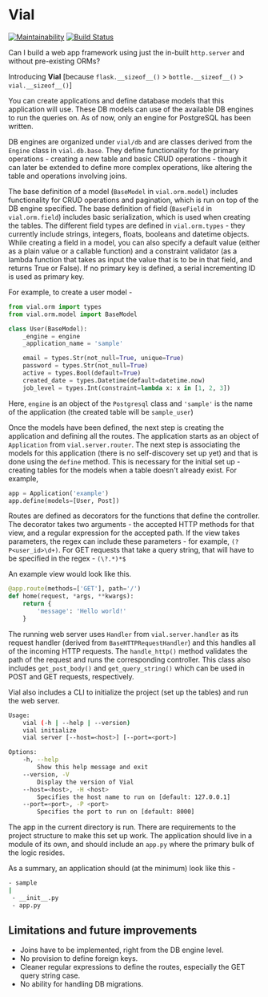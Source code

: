# Vial

[![Maintainability](https://api.codeclimate.com/v1/badges/4761b904f747f3a500f4/maintainability)](https://codeclimate.com/github/AlexMathew/vial/maintainability)
[![Build Status](https://travis-ci.com/AlexMathew/vial.svg?branch=master)](https://travis-ci.com/AlexMathew/vial)

Can I build a web app framework using just the in-built `http.server` and without pre-existing ORMs?

Introducing **Vial** [because `flask.__sizeof__()` > `bottle.__sizeof__()` > `vial.__sizeof__()`]

You can create applications and define database models that this application will use. These DB models can use of the available DB engines to run the queries on. As of now, only an engine for PostgreSQL has been written.

DB engines are organized under `vial/db` and are classes derived from the `Engine` class in `vial.db.base`. They define functionality for the primary operations - creating a new table and basic CRUD operations - though it can later be extended to define more complex operations, like altering the table and operations involving joins.

The base definition of a model (`BaseModel` in `vial.orm.model`) includes functionality for CRUD operations and pagination, which is run on top of the DB engine specified. The base definition of field (`BaseField` in `vial.orm.field`) includes basic serialization, which is used when creating the tables. The different field types are defined in `vial.orm.types` - they currently include strings, integers, floats, booleans and datetime objects. While creating a field in a model, you can also specify a default value (either as a plain value or a callable function) and a constraint validator (as a lambda function that takes as input the value that is to be in that field, and returns True or False). If no primary key is defined, a serial incrementing ID is used as primary key.

For example, to create a user model -

```python
from vial.orm import types
from vial.orm.model import BaseModel

class User(BaseModel):
    _engine = engine
    _application_name = 'sample'

    email = types.Str(not_null=True, unique=True)
    password = types.Str(not_null=True)
    active = types.Bool(default=True)
    created_date = types.Datetime(default=datetime.now)
    job_level = types.Int(constraint=lambda x: x in [1, 2, 3])
```

Here, `engine` is an object of the `Postgresql` class and `'sample'` is the name of the application (the created table will be `sample_user`)

Once the models have been defined, the next step is creating the application and defining all the routes. The application starts as an object of `Application` from `vial.server.router`. The next step is associating the models for this application (there is no self-discovery set up yet) and that is done using the `define` method. This is necessary for the initial set up - creating tables for the models when a table doesn't already exist. For example,

```python
app = Application('example')
app.define(models=[User, Post])
```

Routes are defined as decorators for the functions that define the controller. The decorator takes two arguments - the accepted HTTP methods for that view, and a regular expression for the accepted path. If the view takes parameters, the regex can include these parameters - for example, `(?P<user_id>\d+)`. For GET requests that take a query string, that will have to be specified in the regex - `(\?.*)*$`

An example view would look like this.

```python
@app.route(methods=['GET'], path='/')
def home(request, *args, **kwargs):
    return {
        'message': 'Hello world!'
    }
```

The running web server uses `Handler` from `vial.server.handler` as its request handler (derived from `BaseHTTPRequestHandler`) and this handles all of the incoming HTTP requests. The `handle_http()` method validates the path of the request and runs the corresponding controller. This class also includes `get_post_body()` and `get_query_string()` which can be used in POST and GET requests, respectively.

Vial also includes a CLI to initialize the project (set up the tables) and run the web server.

```bash
Usage:
    vial (-h | --help | --version)
    vial initialize
    vial server [--host=<host>] [--port=<port>]

Options:
    -h, --help
        Show this help message and exit
    --version, -V
        Display the version of Vial
    --host=<host>, -H <host>
        Specifies the host name to run on [default: 127.0.0.1]
    --port=<port>, -P <port>
        Specifies the port to run on [default: 8000]
```

The app in the current directory is run. There are requirements to the project structure to make this set up work. The application should live in a module of its own, and should include an `app.py` where the primary bulk of the logic resides.

As a summary, an application should (at the minimum) look like this -

```bash
- sample
|
 - __init__.py
 - app.py
```

## Limitations and future improvements

* Joins have to be implemented, right from the DB engine level.
* No provision to define foreign keys.
* Cleaner regular expressions to define the routes, especially the GET query string case.
* No ability for handling DB migrations.
